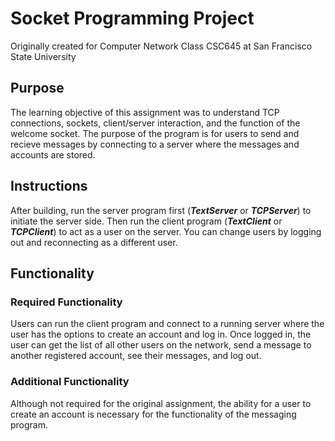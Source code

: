 # Socket Programming Project
Originally created for Computer Network Class CSC645 at San Francisco State University

## Purpose
The learning objective of this assignment was to understand TCP connections, sockets, client/server interaction, and the function of the welcome socket.
The purpose of the program is for users to send and recieve messages by connecting to a server where the messages and accounts are stored.

## Instructions
After building, run the server program first (***TextServer*** or ***TCPServer***) to initiate the server side. Then run the client program (***TextClient*** or ***TCPClient***) to act as a user on the server. You can change users by logging out and reconnecting as a different user.

## Functionality
### Required Functionality
Users can run the client program and connect to a running server where the user has the options to create an account and log in. Once logged in, the user can get the list of all other users on the network, send a message to another registered account, see their messages, and log out.

### Additional Functionality
Although not required for the original assignment, the ability for a user to create an account is necessary for the functionality of the messaging program. 
